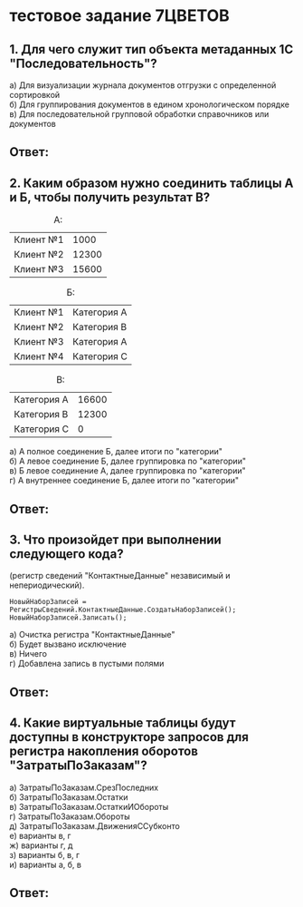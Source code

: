 # тестовое задание 7ЦВЕТОВ

## 1. Для чего служит тип объекта метаданных 1С &quot;Последовательность&quot;?
а) Для визуализации журнала документов отгрузки с определенной сортировкой<br>
б) Для группирования документов в едином хронологическом порядке<br>
в) Для последовательной групповой обработки справочников или документов<br>

## Ответ:

## 2. Каким образом нужно соединить таблицы А и Б, чтобы получить результат В?

<table>
<caption>А:</caption>
<tr><td>Клиент №1</td><td> 1000</td></tr>
<tr><td>Клиент №2</td><td> 12300</td></tr>
<tr><td>Клиент №3</td><td> 15600</td></tr>
</table>
<table>
<caption>Б:</caption>
<tr><td>Клиент №1</td><td> Категория А</td></tr>
<tr><td>Клиент №2</td><td> Категория B</td></tr>
<tr><td>Клиент №3</td><td> Категория A</td></tr>
<tr><td>Клиент №4</td><td> Категория С</td></tr>
</table>
<table>
<caption>В:</caption>
<tr><td>Категория А</td><td> 16600</td></tr>
<tr><td>Категория B</td><td> 12300</td></tr>
<tr><td>Категория C</td><td> 0</td></tr>
</table>

а) А полное соединение Б, далее итоги по &quot;категории&quot;<br>
б) А левое соединение Б, далее группировка по &quot;категории&quot;<br>
в) Б левое соединение А, далее группировка по &quot;категории&quot;<br>
г) А внутреннее соединение Б, далее итоги по &quot;категории&quot;<br>

## Ответ:

## 3. Что произойдет при выполнении следующего кода? <br>
(регистр сведений &quot;КонтактныеДанные&quot; независимый и непериодический).<br>

```1C
НовыйНаборЗаписей = РегистрыСведений.КонтактныеДанные.СоздатьНаборЗаписей();
НовыйНаборЗаписей.Записать();
```
а) Очистка регистра &quot;КонтактныеДанные&quot;<br>
б) Будет вызвано исключение<br>
в) Ничего<br>
г) Добавлена запись в пустыми полями<br>

## Ответ:

## 4. Какие виртуальные таблицы будут доступны в конструкторе запросов для регистра накопления оборотов &quot;ЗатратыПоЗаказам&quot;?
а) ЗатратыПоЗаказам.СрезПоследних<br>
б) ЗатратыПоЗаказам.Остатки<br>
в) ЗатратыПоЗаказам.ОстаткиИОбороты<br>
г) ЗатратыПоЗаказам.Обороты<br>
д) ЗатратыПоЗаказам.ДвиженияССубконто<br>
е) варианты в, г<br>
ж) варианты г, д<br>
з) варианты б, в, г<br>
и) варианты а, б, в<br>

## Ответ:
